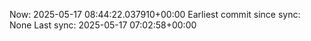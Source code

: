Now: 2025-05-17 08:44:22.037910+00:00 Earliest commit since sync: None Last sync: 2025-05-17 07:02:58+00:00
